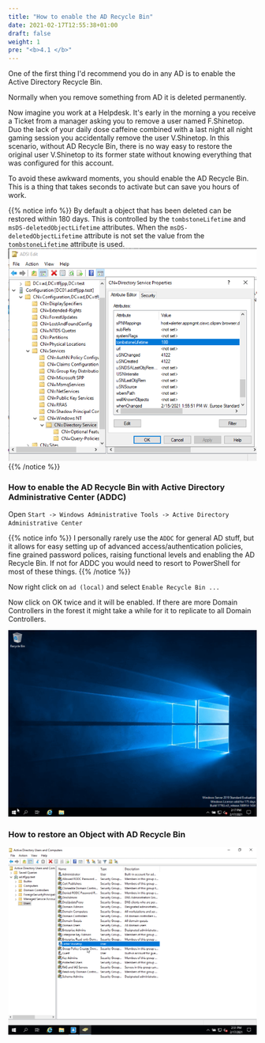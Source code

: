 ```yaml
---
title: "How to enable the AD Recycle Bin"
date: 2021-02-17T12:55:38+01:00
draft: false
weight: 1
pre: "<b>4.1 </b>"
---
```


One of the first thing I'd recommend you do in any AD is to enable the Active Directory Recycle Bin.

Normally when you remove something from AD it is deleted permanently.

Now imagine you work at a Helpdesk. It's early in the morning a you receive a Ticket from a manager asking you to remove a user named F.Shinetop. Duo the lack of your daily dose caffeine combined with a last night all night gaming session you accidentally remove the user V.Shinetop. In this scenario, without AD Recycle Bin, there is no way easy to restore the original user V.Shinetop to its former state without knowing everything that was configured for this account.

To avoid these awkward moments, you should enable the AD Recycle Bin. This is a thing that takes seconds to activate but can save you hours of work.

{{% notice info %}}
By default a object that has been deleted can be restored within 180 days. This is controlled by the `tombstoneLifetime` and  `msDS-deletedObjectLifetime` attributes. When the `msDS-deletedObjectLifetime` attribute is not set the value from the `tombstoneLifetime` attribute is used.
![](lifetime.png)
{{% /notice %}}

### How to enable the AD Recycle Bin with Active Directory Administrative Center (ADDC)

Open `Start -> Windows Administrative Tools -> Active Directory Administrative Center `

{{% notice info %}}
I personally rarely use the `ADDC` for general AD stuff, but it allows for easy setting up of advanced access/authentication policies, fine grained password polices, raising functional levels and enabling the AD Recycle Bin. If not for ADDC you would need to resort to PowerShell for most of these things.
{{% /notice %}}

Now right click on `ad (local)` and select `Enable Recycle Bin ...`

Now click on OK twice and it will be enabled. If there are more Domain Controllers in the forest it might take a while for it to replicate to all Domain Controllers.

![](enable_ad_recycle_bin.gif)

### How to restore an Object with AD Recycle Bin

![](restore_ad_object.gif)
